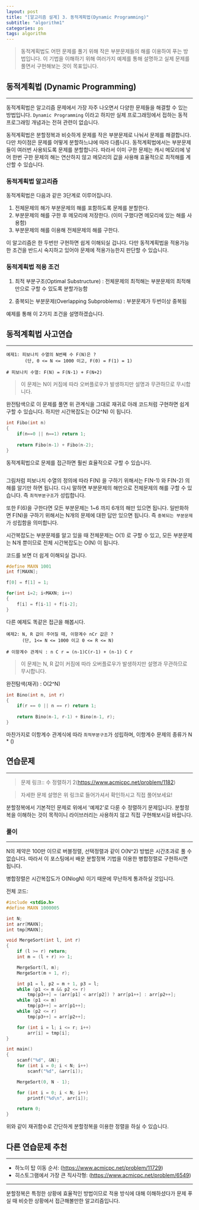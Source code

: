 ```yaml
---
layout: post
title: "[알고리즘 설계] 3. 동적계획법(Dynamic Programming)"
subtitle: "algorithm1"
categories: ps
tags: algorithm
---
```


> 동적계획법도 어떤 문제를 풀기 위해 작은 부분문제들의 해를 이용하여 푸는 방법입니다. 이 기법을 이해하기 위해 여러가지 예제를 통해 설명하고 실제 문제를 풀면서 구현해보는 것이 목표입니다.

## 동적계획법 (Dynamic Programming)
---

동적계획법은 알고리즘 문제에서 가장 자주 나오면서 다양한 문제들을 해결할 수 있는 방법입니다. `Dynamic Programming` 이라고 하지만 실제 프로그래밍에서 접하는 동적 프로그래밍 개념과는 전혀 관련이 없습니다.

동적계획법은 분할정복과 비슷하게 문제를 작은 부분문제로 나눠서 문제를 해결합니다. 다만 차이점은 문제를 어떻게 분할하느냐에 따라 다릅니다. 동적계획법에서는 부분문제들이 여러번 사용되도록 문제를 분할합니다. 따라서 이미 구한 문제는 캐시 메모리에 넣어 한번 구한 문제의 해는 연산하지 않고 메모리의 값을 사용해 효율적으로 최적해를 계산할 수 있습니다.

### 동적계획법 알고리즘

동적계획법은 다음과 같은 3단계로 이루어집니다.

1. 전체문제의 해가 부분문제의 해를 포함하도록 문제를 분할한다.
2. 부분문제의 해를 구한 후 메모리에 저장한다. (이미 구했다면 메모리에 있는 해를 사용함)
3. 부분문제의 해를 이용해 전체문제의 해를 구한다.

이 알고리즘은 한 두번만 구현하면 쉽게 이해되실 겁니다. 다만 동적계획법을 적용가능한 조건을 반드시 숙지하고 있어야 문제에 적용가능한지 판단할 수 있습니다.

### 동적계획법 적용 조건

1. 최적 부분구조(Optimal Substructure) : 전체문제의 최적해는 부분문제의 최적해만으로 구할 수 있도록 분할가능함

2. 중복되는 부분문제(Overlapping Subproblems) : 부분문제가 두번이상 중복됨

예제를 통해 이 2가지 조건을 설명하겠습니다.

## 동적계획법 사고연습
---


```
예제1: 피보나치 수열의 N번째 수 F(N)은 ?
       (단, 0 <= N <= 1000 이고, F(0) = F(1) = 1)

# 피보나치 수열: F(N) = F(N-1) + F(N+2)   
```

> 이 문제는 N이 커짐에 따라 오버플로우가 발생하지만 설명과 무관하므로 무시합니다.

완전탐색으로 이 문제를 풀면 위 관계식을 그대로 재귀로 아래 코드처럼 구현하면 쉽게 구할 수 있습니다. 하지만 시간복잡도는 O(2^N) 이 됩니다.

```C
int Fibo(int n)
{
	if(n==0 || n==1) return 1;
	
	return Fibo(n-1) + Fibo(n-2);
}
```

동적계획법으로 문제를 접근하면 훨씬 효율적으로 구할 수 있습니다.

![]()

그림처럼 피보나치 수열의 정의에 따라 F(N) 을 구하기 위해서는 F(N-1) 와 F(N-2) 의 해를 알기만 하면 됩니다. 다시 말하면 부분문제의 해만으로 전체문제의 해를 구할 수 있습니다. 즉 `최적부분구조`가 성립합니다.

또한 F(6)을 구한다면 모든 부분문제는 1~6 까지 6개의 해만 있으면 됩니다. 일반화하면 F(N)을 구하기 위해서는 N개의 문제에 대한 답만 있으면 됩니다. 즉 `중복되는 부분문제`가 성립함을 의미합니다.

시간복잡도는 부분문제를 알고 있을 때 전체문제는 O(1) 로 구할 수 있고, 모든 부분문제는 N개 뿐이므로 전체 시간복잡도는 O(N) 이 됩니다.

코드를 보면 더 쉽게 이해되실 겁니다.

```C
#define MAXN 1001
int f[MAXN];

f[0] = f[1] = 1;

for(int i=2; i<MAXN; i++)
{
	f[i] = f[i-1] + f[i-2];
}
```

다른 예제도 똑같은 접근을 해봅시다.

```
예제2: N, R 값이 주어질 때, 이항계수 nCr 값은 ? 
      (단, 1<= N <= 1000 이고 0 <= R <= N)

# 이항계수 관계식 : n C r = (n-1)C(r-1) + (n-1) C r
```

> 이 문제는 N, R 값이 커짐에 따라 오버플로우가 발생하지만 설명과 무관하므로 무시합니다.


완전탐색(재귀) : O(2^N)
```C
int Bino(int n, int r)
{
	if(r == 0 || n == r) return 1;
	
	return Bino(n-1, r-1) + Bino(n-1, r);
}
```

마찬가지로 이항계수 관계식에 따라 `최적부분구조`가 성립하며, 이항계수 문제의 종류가 N * ()


## 연습문제
---

> 문제 링크:: 수 정렬하기 2(https://www.acmicpc.net/problem/1182)

> 자세한 문제 설명은 위 링크로 들어가셔서 확인하시고 직접 풀어보세요!

분할정복에서 기본적인 문제로 위에서 '예제2'로 다룬 수 정렬하기 문제입니다. 분할정복을 이해하는 것이 목적이니 라이브러리는 사용하지 않고 직접 구현해보시길 바랍니다. 

### 풀이
---

N의 제약은 100만 이므로 버블정렬, 선택정렬과 같이 O(N^2) 방법은 시간초과로 풀 수 없습니다. 따라서 이 포스팅에서 배운 분할정복 기법을 이용한 병합정렬로 구현하시면 됩니다.

병합정렬은 시간복잡도가 O(NlogN) 이기 때문에 무난하게 통과하실 것입니다.

전체 코드:
```C
#include <stdio.h>
#define MAXN 1000005

int N;
int arr[MAXN];
int tmp[MAXN];

void MergeSort(int l, int r)
{
	if (l >= r) return;
	int m = (l + r) >> 1;

	MergeSort(l, m);
	MergeSort(m + 1, r);

	int p1 = l, p2 = m + 1, p3 = l;
	while (p1 <= m && p2 <= r) 
		tmp[p3++] = (arr[p1] < arr[p2]) ? arr[p1++] : arr[p2++];
	while (p1 <= m) 
		tmp[p3++] = arr[p1++];
	while (p2 <= r) 
		tmp[p3++] = arr[p2++];

	for (int i = l; i <= r; i++) 
		arr[i] = tmp[i];
}

int main()
{
	scanf("%d", &N);
	for (int i = 0; i < N; i++) 
		scanf("%d", &arr[i]);

	MergeSort(0, N - 1);

	for (int i = 0; i < N; i++) 
		printf("%d\n", arr[i]);

	return 0;
}
```

위와 같이 재귀함수로 간단하게 분할정복을 이용한 정렬을 하실 수 있습니다.

## 다른 연습문제 추천
---

- 하노이 탑 이동 순서: (https://www.acmicpc.net/problem/11729)
- 히스토그램에서 가장 큰 직사각형: (https://www.acmicpc.net/problem/6549)

---
분할정복은 특정한 상황에 효율적인 방법이므로 적용 방식에 대해 이해하셨다가 문제 푸실 때 비슷한 상황에서 접근해볼만한 알고리즘입니다.